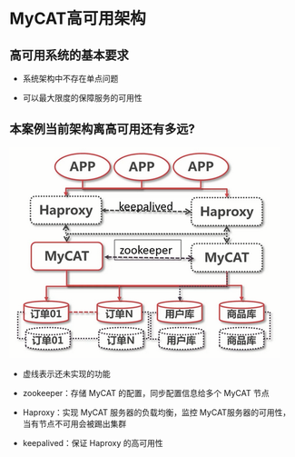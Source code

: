 # MyCAT高可用架构

## 高可用系统的基本要求

- 系统架构中不存在单点问题

- 可以最大限度的保障服务的可用性

## 本案例当前架构离高可用还有多远?

![image](../images/04.png)

- 虚线表示还未实现的功能

- zookeeper：存储 MyCAT 的配置，同步配置信息给多个 MyCAT 节点

- Haproxy：实现 MyCAT 服务器的负载均衡，监控 MyCAT服务器的可用性，当有节点不可用会被踢出集群

- keepalived：保证 Haproxy 的高可用性


